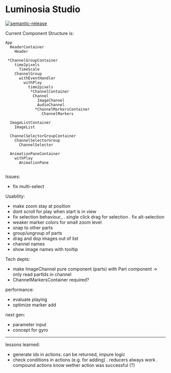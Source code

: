 # Luminosia Studio

[![semantic-release](https://img.shields.io/badge/%20%20%F0%9F%93%A6%F0%9F%9A%80-semantic--release-e10079.svg)](https://github.com/semantic-release/semantic-release)


Current Component Structure is:

```
App
  HeaderContainer
    Header

 *ChannelGroupContainer
    time2pixels
      TimeScale
    ChannelGroup
      withEventHandler
        withPlay
          time2pixels
           *ChannelContainer
            Channel
              ImageChannel
              AudioChannel
             *ChannelMarkersContainer
                ChannelMarkers

  ImageListContainer
    ImageList

  ChannelSelectorGroupContainer
    ChannelSelectorGroup
      ChannelSelector
    
  AnimationPaneContainer
    withPlay
      AnimationPane
      

```

Issues:
- fix multi-select

Usability:
- make zoom stay at position
- dont scroll for play when start is in view
- fix selection behaviour_
  . single click drag for selection
  . fix alt-selection
- weaker marker colors for small zoom level
- snap to other parts
- group/ungroup of parts
- drag and dop images out of list
- channel names
- show image names with tooltip

Tech depts:
- make ImageChannel pure component (parts) with Part component
  -> only read partIds in channel
- ChannelMarkersContainer required?

performance:
- evaluate playing
- optimize marker add

next gen:
- parameter input
- concept for gyro

---


lessons learned:
- generate ids in actions: can be returned, impure logic
- check conditions in actions (e.g. for adding)
    . reducers always work
    . compound actions know wether action was successful (?)